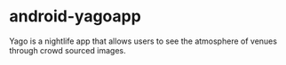 # android-yagoapp
Yago is a nightlife app that allows users to see the atmosphere of venues through crowd sourced images.

